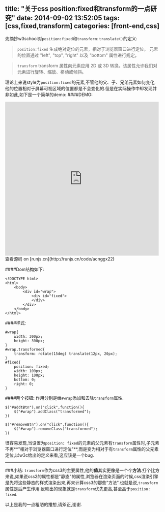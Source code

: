 title: "关于css position:fixed和transform的一点研究"
date: 2014-09-02 13:52:05
tags: [css,fixed,transform]
categories: [front-end,css]
---

先摘抄w3school对`position:fixed`和`transform:translate()`的定义:

> `position:fixed`
> 生成绝对定位的元素，相对于浏览器窗口进行定位。
元素的位置通过 "left", "top", "right" 以及 "bottom" 属性进行规定。

> `transform`
> transform 属性向元素应用 2D 或 3D 转换。该属性允许我们对元素进行旋转、缩放、移动或倾斜。


理论上来说style为`position:fixed`的元素,不管他的父、子、兄弟元素如何变化,他的位置相对于屏幕可视区域的位置都是不会变化的.但是在实际操作中却发现并非如此,如下是一个简单的demo:
####DEMO:

<iframe src="http://sandbox.runjs.cn/show/acnggx22" frameborder="0" style="width: 500px;height: 500px;">
</iframe>
查看源码 on [runjs.cn](http://runjs.cn/code/acnggx22)


####Dom结构如下:
```
<!DOCTYPE html>
<html>
    <body>
        <div id="wrap">
            <div id="fixed">
            </div>
        </div>
    </body>
</html>
```

####样式:
```
#wrap{
    width: 300px;
    height: 300px;
}
#wrap.transformed{
    transform: rotate(15deg) translate(12px, 20px);
}
#fixed{
    position: fixed;
    width: 100px;
    height: 100px;
    bottom: 0;
    right: 0;
}
```

####两个按钮:
作用分别是给`#wrap`添加和去除`transform`属性.
```
$("#addtBtn").on("click",function(){
    $("#wrap").addClass("transformed");
})

$("#removeBtn").on("click",function(){
    $("#wrap").removeClass("transformed");
})
```

很容易发现,当设置为`position: fixed`的元素的父元素有`transform`属性时,子元素不再**"相对于浏览器窗口进行定位"**,而是变为相对于有`transform`属性的父元素定位,以w3c给出的定义来看,这应该是一个bug.

---

###小结:
`transform`作为css3的主要属性,他的**值**其实更像是一个个**方法**.打个比方来说,如果说css2的属性都是"静态"的属性,浏览器在渲染页面的时候,css渲染引擎是先将这些静态的样式渲染出来,再来计算css3的那些"方法".也就是说,`transform`属性是后产生作用.反映出的现象就是`transform`优先更高,甚至高于`position: fixed`.

以上是我的一点粗陋的推想,请斧正,谢谢.

